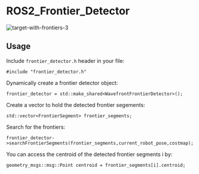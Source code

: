 # ROS2_Frontier_Detector
![target-with-frontiers-3](https://github.com/jiangjingxue/ROS2_Frontier_Detection/assets/119235879/142cf165-d48d-4113-b025-9a710dacced0)
## Usage
Include `frontier_detector.h` header in your file:
```
#include "frontier_detector.h"
```
Dynamically create a frontier detector object:
```
frontier_detector = std::make_shared<WavefrontFrontierDetector>();
```
Create a vector to hold the detected frontier segements:
```
std::vector<FrontierSegment> frontier_segments;
```
Search for the frontiers:
```
frontier_detector->searchFrontierSegments(frontier_segments,current_robot_pose,costmap);
```
You can access the centroid of the detected frontier segments i by:
```
geometry_msgs::msg::Point centroid = frontier_segments[i].centroid;
```



